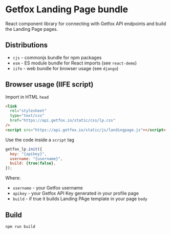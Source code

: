 # Getfox Landing Page bundle

React component library for connecting with Getfox API endpoints and build the Landing Page pages.

## Distributions

- `cjs` - commonjs bundle for npm packages
- `esm` - ES module bundle for React imports (see `react-demo`)
- `iife` - web bundle for browser usage (see `django`)

## Browser usage (IIFE script)

Import in HTML `head`

```html
<link
  rel="stylesheet"
  type="text/css"
  href="https://api.getfox.io/static/css/lp.css"
/>
<script src="https://api.getfox.io/static/js/landingpage.js"></script>
```

Use the code inside a `script` tag

```javascript
getfox_lp.init({
  key: "{apikey}",
  username: "{username}",
  build: {true|false},
});
```

Where:

- `username` - your Getfox username
- `apikey` - your Getfox API Key generated in your profile page
- `build` - if true it builds Landing PAge template in your page `body` 

## Build

```
npm run build
```
